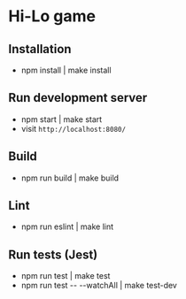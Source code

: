 # Hi-Lo game

## Installation

* npm install | make install

## Run development server

* npm start | make start
* visit `http://localhost:8080/`

## Build

* npm run build | make build

## Lint

* npm run eslint | make lint

## Run tests (Jest)

* npm run test | make test
* npm run test -- --watchAll | make test-dev
